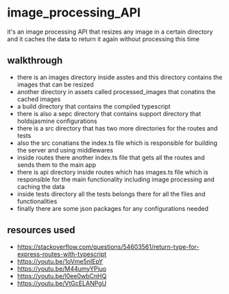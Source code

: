 # image_processing_API
it's an image processing API that resizes any image in a certain directory and it caches the data to return it again without processing this time

## walkthrough
- there is an images directory inside asstes and this directory contains the images that can be resized
- another directory in assets called processed_images that conatins the cached images
- a build directory that contains the compiled typescript
- there is also a sepc directory that contains support directory that holdsjasmine configurations
- there is a src directory that has two more directories for the routes and tests
- also the src conatians the index.ts file which is responsible for building the server and using middlewares
- inside routes there another index.ts file that gets all the routes and sends them to the main app
- there is api directory inside routes which has images.ts file which is responsible for the main functionality including image processing and caching the data
- inside tests directory all the tests belongs there for all the files and functionalities
- finally there are some json packages for any configurations needed

## resources used
- https://stackoverflow.com/questions/54603561/return-type-for-express-routes-with-typescript
- https://youtu.be/1oVme5nIEpY
- https://youtu.be/M44umyYPiuo
- https://youtu.be/I0ee0wbCnHQ
- https://youtu.be/VtGcELANPgU
